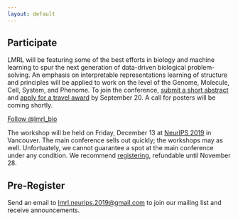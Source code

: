 ```yaml
---
layout: default
---
```


## Participate

LMRL will be featuring some of the best efforts in biology and machine learning to spur the next generation of data-driven biological problem-solving. An emphasis on interpretable representations learning of structure and principles will be applied to work on the level of the <th>Genome, Molecule, Cell, System, and Phenome</th>. To join the conference, [submit a short abstract](https://lmrl-bio.github.io/call) and [apply for a travel award](https://lmrl-bio.github.io/travel) by September 20. A call for posters will be coming shortly.

<a href="https://twitter.com/lmrl_bio?ref_src=twsrc%5Etfw" class="twitter-follow-button" data-size="large" data-show-count="false">Follow @lmrl_bio</a><script async src="https://platform.twitter.com/widgets.js" charset="utf-8"></script>

The workshop will be held on Friday, December 13 at [NeurIPS 2019](https://nips.cc/Conferences/2019/) in Vancouver. The main conference sells out quickly; the workshops may as well. Unfortuately, we cannot guarantee a spot at the main conference under any condition. We recommend [registering](https://nips.cc/Register/view-registration), refundable until November 28.

## Pre-Register

Send an email to <a href = "mailto: lmrl.neurips.2019@gmail.com">lmrl.neurips.2019@gmail.com</a> to join our mailing list and receive announcements.
